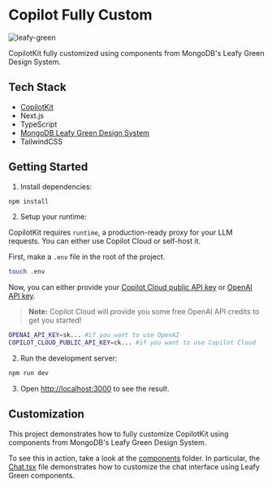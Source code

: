 # Copilot Fully Custom

![leafy-green](https://github.com/user-attachments/assets/63f347ef-fefe-49c5-9162-6c88161fd9e0)


CopilotKit fully customized using components from MongoDB's Leafy Green Design System.

## Tech Stack

- [CopilotKit](https://copilotkit.ai)
- Next.js
- TypeScript
- [MongoDB Leafy Green Design System](https://www.mongodb.design/)
- TailwindCSS

## Getting Started

1. Install dependencies:

```bash
npm install
```

2. Setup your runtime:

CopilotKit requires `runtime`, a production-ready proxy for your LLM requests. You can either use Copilot Cloud or self-host it.

First, make a `.env` file in the root of the project.

```bash
touch .env
```

Now, you can either provide your [Copilot Cloud public API key](https://cloud.copilotkit.ai) or [OpenAI API key](https://platform.openai.com/api-keys).

> **Note:** Copilot Cloud will provide you some free OpenAI API credits to get you started!

```bash
OPENAI_API_KEY=sk... #if you want to use OpenAI
COPILOT_CLOUD_PUBLIC_API_KEY=ck... #if you want to use Copilot Cloud
```

2. Run the development server:

```bash
npm run dev
```

3. Open [http://localhost:3000](http://localhost:3000) to see the result.

## Customization

This project demonstrates how to fully customize CopilotKit using components from MongoDB's Leafy Green Design System.

To see this in action, take a look at the [components](./components) folder. In particular, the [Chat.tsx](./components/Chat.tsx) file demonstrates how to customize the chat interface using Leafy Green components.
